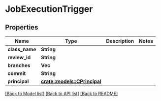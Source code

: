 # JobExecutionTrigger

## Properties

Name | Type | Description | Notes
------------ | ------------- | ------------- | -------------
**class_name** | **String** |  | 
**review_id** | **String** |  | 
**branches** | **Vec<String>** |  | 
**commit** | **String** |  | 
**principal** | [**crate::models::CPrincipal**](CPrincipal.md) |  | 

[[Back to Model list]](../README.md#documentation-for-models) [[Back to API list]](../README.md#documentation-for-api-endpoints) [[Back to README]](../README.md)


